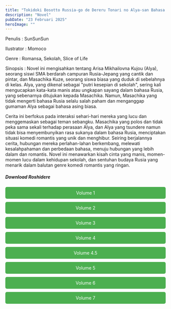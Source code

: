 ```yaml
---
title: "Tokidoki Bosotto Russia-go de Dereru Tonari no Alya-san Bahasa Indonesia"
description: "Novel"
pubDate: "23 Februari 2025"
heroImage: ""
---
```


Penulis : SunSunSun

Ilustrator : Momoco

Genre : Romansa, Sekolah, Slice of Life

Sinopsis : Novel ini mengisahkan tentang Arisa Mikhailovna Kujou (Alya), seorang siswi SMA berdarah campuran Rusia-Jepang yang cantik dan pintar, dan Masachika Kuze, seorang siswa biasa yang duduk di sebelahnya di kelas. Alya, yang dikenal sebagai "putri kesepian di sekolah", sering kali mengucapkan kata-kata manis atau ungkapan sayang dalam bahasa Rusia, yang sebenarnya ditujukan kepada Masachika. Namun, Masachika yang tidak mengerti bahasa Rusia selalu salah paham dan menganggap gumaman Alya sebagai bahasa asing biasa.

Cerita ini berfokus pada interaksi sehari-hari mereka yang lucu dan menggemaskan sebagai teman sebangku.  Masachika yang polos dan tidak peka sama sekali terhadap perasaan Alya, dan Alya yang tsundere namun tidak bisa menyembunyikan rasa sukanya dalam bahasa Rusia, menciptakan situasi komedi romantis yang unik dan menghibur. Seiring berjalannya cerita, hubungan mereka perlahan-lahan berkembang, melewati kesalahpahaman dan perbedaan bahasa, menuju hubungan yang lebih dalam dan romantis. Novel ini menawarkan kisah cinta yang manis, momen-momen lucu dalam kehidupan sekolah, dan sentuhan budaya Rusia yang menarik dalam balutan genre komedi romantis yang ringan.

<!DOCTYPE html>
<html>
<head>
  <style>
  .download-button {
      display: block;
      margin: 10px 0;
      padding: 10px 20px;
      background-color: #4CAF50;
      color: white;
      text-align: center;
      text-decoration: none;
      border: none;
      border-radius: 5px;
    }
  </style>
</head>
<body>

  <h5>Download Roshidere</h5>

  <a href="https://gawr-index.floral.workers.dev/0:/LN%20&%20WN/LN%20&%20WN%20Jepang%20P1/Roshidere/LN%20Roshidere%20Volume%201%20(SFILE.MOBI).pdf" class="download-button" download>Volume 1</a>
  <a href="https://gawr-index.floral.workers.dev/0:/LN%20&%20WN/LN%20&%20WN%20Jepang%20P1/Roshidere/LN%20Roshidere%20Volume%202%20(SFILE.MOBI).pdf" class="download-button" download>Volume 2</a>
  <a href="https://gawr-index.floral.workers.dev/0:/LN%20&%20WN/LN%20&%20WN%20Jepang%20P1/Roshidere/LN%20Roshidere%20Volume%203%20(SFILE.MOBI).pdf" class="download-button" download>Volume 3</a>
  <a href="https://gawr-index.floral.workers.dev/0:/LN%20&%20WN/LN%20&%20WN%20Jepang%20P1/Roshidere/LN%20Roshidere%20Volume%204%20(SFILE.MOBI).pdf" class="download-button" download>Volume 4</a>
  <a href="https://gawr-index.floral.workers.dev/0:/LN%20&%20WN/LN%20&%20WN%20Jepang%20P1/Roshidere/LN%20Roshidere%20Volume.%204.5%20(SFILE.MOBI).pdf" class="download-button" download>Volume 4.5</a>
  <a href="https://gawr-index.floral.workers.dev/0:/LN%20&%20WN/LN%20&%20WN%20Jepang%20P1/Roshidere/LN%20Roshidere%20Volume%205%20(SFILE.MOBI).pdf" class="download-button" download>Volume 5</a>
  <a href="https://gawr-index.floral.workers.dev/0:/LN%20&%20WN/LN%20&%20WN%20Jepang%20P1/Roshidere/LN%20Roshidere%20Volume%206%20(SFILE.MOBI).pdf" class="download-button" download>Volume 6</a>
  <a href="https://gawr-index.floral.workers.dev/0:/LN%20&%20WN/LN%20&%20WN%20Jepang%20P1/Roshidere/Roshidere%20LN%20Volume%207%20-%20Kaito%20Novel%20-%20CSNovel.Blogspot.Com.pdf" class="download-button" download>Volume 7</a>

</body>
</html>
